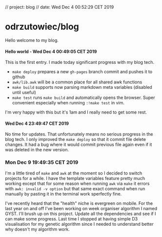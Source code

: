 // project: blog
// date: Wed Dec  4 00:52:29 CET 2019

# odrzutowiec/blog
Hello welcome to my blog.

#### Hello world - Wed Dec  4 00:49:05 CET 2019
This is the first entry. I made today significant progress with my blog tech.

* `make deploy` prepares a new `gh-pages` branch commit and pushes it to github
* `awk/lib.awk` will be a common place for all shared awk functions
* `make build` supports now parsing markdown meta variables (disabled until useful)
* `make test` runs `make build` and automatically opens the browser. Super convenient especially when running `:!make test` in vim.

I'm very happy with this but it's 1am and I really need to get some rest.

#### Wed Dec  4 23:49:47 CET 2019
No time for updates. That unfortunately means no serious progress in the blog tech. I only improved the `make deploy` so that it commit file delete changes. It had a bug where it would commit previous file again even if it was deleted in the new version.

### Mon Dec  9 19:49:35 CET 2019
I'm a little tired of `make` and `awk` at the moment so I decided to switch projects for a while. I have the template variables feature pretty much working except that for some reason when running `awk` via `make` it errors with `awk: invalid -v option` but that same exact command when run manually by pasting it in the terminal work sperfectly fine.

I've recently heard that the "health" niche is evergreen on mobile. For the last year on and off I've been working on week organiser algorithm I named GYST. I'll brush up on this project. Update all the dependencies and see if I can make some progress. Last time I stopped at having simple D3 visualisation for my genetic algorithm since I needed to understand better why doesn't my algorithm work.
